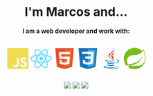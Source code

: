  <div align="center">
  <h1>I'm Marcos and...</h1>
  <p><b>I am a web developer and work with:</b></p> 
</div>
<div style="display: inline_block" align="center"><br>
  <img align="center" alt="Marcos-Js" width="50" src="https://raw.githubusercontent.com/devicons/devicon/master/icons/javascript/javascript-plain.svg">
  <img align="center" alt="Marcos-React" width="50" src="https://raw.githubusercontent.com/devicons/devicon/master/icons/react/react-original.svg">
  <img align="center" alt="Marcos-HTML" width="50" src="https://raw.githubusercontent.com/devicons/devicon/master/icons/html5/html5-original.svg">
  <img align="center" alt="Marcos-CSS" width="50" src="https://raw.githubusercontent.com/devicons/devicon/master/icons/css3/css3-original.svg">
  <img align="center" alt="Marcos-Java" width="50" src="https://raw.githubusercontent.com/devicons/devicon/master/icons/java/java-original.svg">
  <img align="center" alt="Marcos-Spring" width="50" src="https://raw.githubusercontent.com/devicons/devicon/master/icons/spring/spring-original.svg">
</div>
  
  ##
 
<div align="center"> 
  <a href="https://instagram.com/aquelemarcosla" target="_blank"><img src="https://img.shields.io/badge/-Instagram-%23E4405F?style=for-the-badge&logo=instagram&logoColor=white" target="_blank"></a>
  <a href = "mailto:marcosaurelio060204@gmail.com"><img src="https://img.shields.io/badge/-Gmail-%23333?style=for-the-badge&logo=gmail&logoColor=white" target="_blank"></a>
  <a href="https://www.linkedin.com/in/marcos-aurelio-marques-junior-128b8b227/" target="_blank"><img src="https://img.shields.io/badge/-LinkedIn-%230077B5?style=for-the-badge&logo=linkedin&logoColor=white" target="_blank"></a> 
  
</div>
